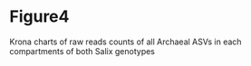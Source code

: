 # Figure4
Krona charts of raw reads counts of all Archaeal ASVs in each compartments of both Salix genotypes

